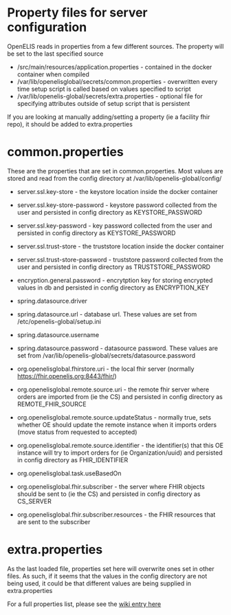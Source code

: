 # Property files for server configuration
OpenELIS reads in properties from a few different sources. The property will be set to the last specified source
* /src/main/resources/application.properties - contained in the docker container when compiled
* /var/lib/openelisglobal/secrets/common.properties - overwritten every time setup script is called based on values specified to script
* /var/lib/openelis-global/secrets/extra.properties - optional file for specifying attributes outside of setup script that is persistent 

If you are looking at manually adding/setting a property (ie a facility fhir repo), it should be added to extra.properties

# common.properties
These are the properties that are set in common.properties. Most values are stored and read from the config directory at /var/lib/openelis-global/config/
* server.ssl.key-store - the keystore location inside the docker container

* server.ssl.key-store-password - keystore password collected from the user and persisted in config directory as KEYSTORE_PASSWORD

* server.ssl.key-password - key password collected from the user and persisted in config directory as KEYSTORE_PASSWORD

* server.ssl.trust-store - the truststore location inside the docker container

* server.ssl.trust-store-password - truststore password collected from the user and persisted in config directory as TRUSTSTORE_PASSWORD

* encryption.general.password - encrytption key for storing encrypted values in db and persisted in config directory as ENCRYPTION_KEY

* spring.datasource.driver 

* spring.datasource.url - database url. These values are set from /etc/openelis-global/setup.ini

* spring.datasource.username

* spring.datasource.password - datasource password. These values are set from /var/lib/openelis-global/secrets/datasource.password

* org.openelisglobal.fhirstore.uri - the local fhir server (normally https://fhir.openelis.org:8443/fhir/)

* org.openelisglobal.remote.source.uri - the remote fhir server where orders are imported from (ie the CS) and persisted in config directory as REMOTE_FHIR_SOURCE

* org.openelisglobal.remote.source.updateStatus - normally true, sets whether OE should update the remote instance when it imports orders (move status from requested to accepted)

* org.openelisglobal.remote.source.identifier - the identifier(s) that this OE instance will try to import orders for (ie Organization/uuid) and persisted in config directory as FHIR_IDENTIFIER

* org.openelisglobal.task.useBasedOn

* org.openelisglobal.fhir.subscriber - the server where FHIR objects should be sent to (ie the CS) and persisted in config directory as CS_SERVER

* org.openelisglobal.fhir.subscriber.resources - the FHIR resources that are sent to the subscriber

# extra.properties
As the last loaded file, properties set here will overwrite ones set in other files. As such, if it seems that the values in the config directory are not being used, it could be that different values are being supplied in extra.properties


For a full properties list, please see the [wiki entry here](https://github.com/I-TECH-UW/OpenELIS-Global-2/wiki/Properties)
